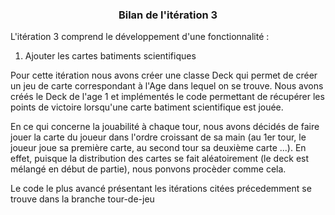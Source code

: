 ﻿<h3 align="center"> Bilan de l'itération 3 </h3>


L'itération 3 comprend le développement d'une fonctionnalité :
 1) Ajouter les cartes batiments scientifiques
 
Pour cette itération nous avons créer une classe Deck qui permet de créer un jeu de carte correspondant à l'Age dans lequel on se trouve.
Nous avons créés le Deck de l'age 1 et implémentés le code permettant de récupérer les points de victoire lorsqu'une carte batiment scientifique est jouée.

En ce qui concerne la jouabilité à chaque tour, nous avons décidés de faire jouer la carte du joueur dans l'ordre croissant de sa main (au 1er tour, le joueur joue sa première carte, au second tour sa deuxième carte ...).
En effet, puisque la distribution des cartes se fait aléatoirement (le deck est mélangé en début de partie), nous ponvons procèder comme cela. 

Le code le plus avancé présentant les itérations citées précedemment se trouve dans la branche tour-de-jeu
